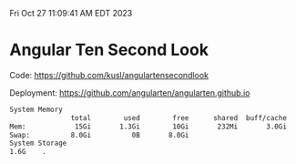 Fri Oct 27 11:09:41 AM EDT 2023

# Angular Ten Second Look

Code: https://github.com/kusl/angulartensecondlook

Deployment: https://github.com/angularten/angularten.github.io

```bash
System Memory
               total        used        free      shared  buff/cache   available
Mem:            15Gi       1.3Gi        10Gi       232Mi       3.0Gi        13Gi
Swap:          8.0Gi          0B       8.0Gi
System Storage
1.6G	.
